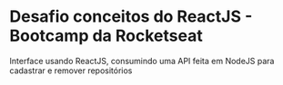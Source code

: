 # Desafio conceitos do ReactJS - Bootcamp da Rocketseat

Interface usando ReactJS, consumindo uma API feita em NodeJS para cadastrar e remover repositórios
